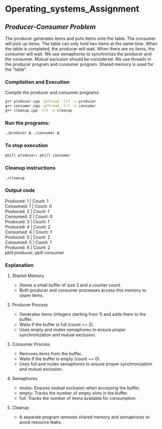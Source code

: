 # Operating_systems_Assignment

## ***Producer-Consumer Problem***

The producer generates items and puts items onto the table. The consumer will pick up items. The table can only hold two items at the same time. When the table is completed, the producer will wait. When there are no items, the consumer will wait. We use semaphores to synchronize the producer and the consumer.  Mutual exclusion should be considered. We use threads in the producer program and consumer program. Shared memory is used for the “table”.

### Compilation and Execution
Compile the producer and consumer programs:
```bash
g++ producer.cpp -pthread -lrt -o producer
g++ consumer.cpp -pthread -lrt -o consumer
g++ cleanup.cpp -lrt -o cleanup
```

### Run the programs:
```bash
./producer & ./consumer &
```

### To stop execution
```bash
pkill producer; pkill consumer
```
### Cleanup instructions
```bash
./cleanup
```

### Output code 
Produced: 1 | Count: 1  
Consumed: 1 | Count: 0  
Produced: 2 | Count: 1  
Consumed: 2 | Count: 0  
Produced: 3 | Count: 1  
Produced: 4 | Count: 2  
Consumed: 4 | Count: 1  
Produced: 5 | Count: 2  
Consumed: 5 | Count: 1  
Produced: 6 | Count: 2  
pkill producer; pkill consumer


### Explanation
1. Shared Memory
    - Stores a small buffer of size 2 and a counter count.
    - Both producer and consumer processes access this memory to share items.

2. Producer Process
    - Generates items (integers starting from 1) and adds them to the buffer.
    - Waits if the buffer is full (count == 2).
    - Uses empty and mutex semaphores to ensure proper synchronization and mutual exclusion.

3. Consumer Process
    - Removes items from the buffer.
    - Waits if the buffer is empty (count == 0).
    - Uses full and mutex semaphores to ensure proper synchronization and mutual exclusion.

4. Semaphores

    - mutex: Ensures mutual exclusion when accessing the buffer.
    - empty: Tracks the number of empty slots in the buffer.
    - full: Tracks the number of items available for consumption.

5. Cleanup
    - A separate program removes shared memory and semaphores to avoid resource leaks.
